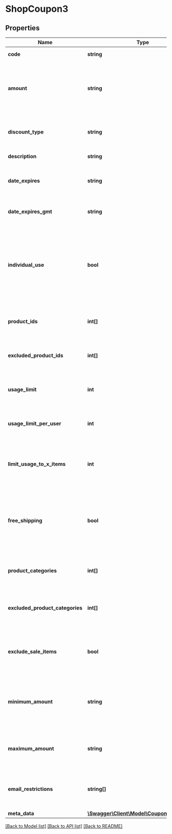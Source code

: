 # ShopCoupon3

## Properties
Name | Type | Description | Notes
------------ | ------------- | ------------- | -------------
**code** | **string** | Coupon code. | [optional] 
**amount** | **string** | The amount of discount. Should always be numeric, even if setting a percentage. | [optional] 
**discount_type** | **string** | Determines the type of discount that will be applied. | [optional] 
**description** | **string** | Coupon description. | [optional] 
**date_expires** | **string** | The date the coupon expires, in the site&#x27;s timezone. | [optional] 
**date_expires_gmt** | **string** | The date the coupon expires, as GMT. | [optional] 
**individual_use** | **bool** | If true, the coupon can only be used individually. Other applied coupons will be removed from the cart. | [optional] 
**product_ids** | **int[]** | List of product IDs the coupon can be used on. | [optional] 
**excluded_product_ids** | **int[]** | List of product IDs the coupon cannot be used on. | [optional] 
**usage_limit** | **int** | How many times the coupon can be used in total. | [optional] 
**usage_limit_per_user** | **int** | How many times the coupon can be used per customer. | [optional] 
**limit_usage_to_x_items** | **int** | Max number of items in the cart the coupon can be applied to. | [optional] 
**free_shipping** | **bool** | If true and if the free shipping method requires a coupon, this coupon will enable free shipping. | [optional] 
**product_categories** | **int[]** | List of category IDs the coupon applies to. | [optional] 
**excluded_product_categories** | **int[]** | List of category IDs the coupon does not apply to. | [optional] 
**exclude_sale_items** | **bool** | If true, this coupon will not be applied to items that have sale prices. | [optional] 
**minimum_amount** | **string** | Minimum order amount that needs to be in the cart before coupon applies. | [optional] 
**maximum_amount** | **string** | Maximum order amount allowed when using the coupon. | [optional] 
**email_restrictions** | **string[]** | List of email addresses that can use this coupon. | [optional] 
**meta_data** | [**\Swagger\Client\Model\CouponsMetaData[]**](CouponsMetaData.md) | Meta data. | [optional] 

[[Back to Model list]](../../README.md#documentation-for-models) [[Back to API list]](../../README.md#documentation-for-api-endpoints) [[Back to README]](../../README.md)

